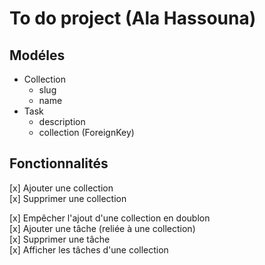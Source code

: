 # To do project (Ala Hassouna)
## Modéles
- Collection
    - slug
    - name
- Task 
    - description
    - collection (ForeignKey)
## Fonctionnalités
[x] Ajouter une collection  
[x] Supprimer une collection  
 
[x] Empêcher l'ajout d'une collection en doublon   
[x] Ajouter une tâche (reliée à une collection)  
[x] Supprimer une tâche  
[x] Afficher les tâches d'une collection

